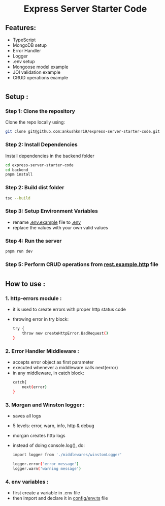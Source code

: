 <h1 align="center"> Express Server Starter Code </h1>

## Features:

-  TypeScript
-  MongoDB setup
-  Error Handler
-  Logger
-  .env setup
-  Mongoose model example
-  JOI validation example
-  CRUD operations example

#

## Setup :

### Step 1: Clone the repository

Clone the repo locally using:

```sh
git clone git@github.com:ankushknr19/express-server-starter-code.git
```

### Step 2: Install Dependencies

Install dependencies in the backend folder

```sh
cd express-server-starter-code
cd backend
pnpm install
```

### Step 2: Build dist folder

```sh
tsc --build
```

### Step 3: Setup Environment Variables

-  rename [.env.example](./backend/.env.example) file to [.env](/)
-  replace the values with your own valid values

### Step 4: Run the server

```sh
pnpm run dev
```

### Step 5: Perform CRUD operations from [rest.example.http](./backend/rest.example.http.http) file

#

## How to use :

### 1. http-errors module :

-  it is used to create errors with proper http status code
-  throwing error in try block:

   ```sh
   try {
       throw new createHttpError.BadRequest()
   }

   ```

### 2. Error Handler Middleware :

-  accepts error object as first parameter
-  executed whenever a middleware calls next(error)
-  in any middleware, in catch block:
   ```sh
   catch{
       next(error)
   }
   ```

### 3. Morgan and Winston logger :

-  saves all logs
-  5 levels: error, warn, info, http & debug
-  morgan creates http logs
-  instead of doing console.log(), do:

   ```sh
   import logger from './middlewares/winstonLogger'

   logger.error('error message')
   logger.warn('warning message')
   ```

### 4. env variables :

-  first create a variable in .env file
-  then import and declare it in [config/env.ts](./backend/src/config/env.ts) file

#
